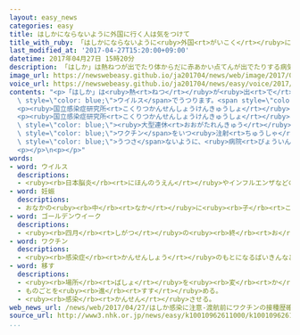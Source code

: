 ```yaml
---
layout: easy_news
categories: easy
title: はしかにならないように外国に行く人は気をつけて
title_with_ruby: 「はしかにならないように<ruby>外国<rt>がいこく</rt></ruby>に<ruby>行<rt>い</rt></ruby>く<ruby>人<rt>ひと</rt></ruby>は<ruby>気<rt>き</rt></ruby>をつけて」
last_modified_at: '2017-04-27T15:20:00+09:00'
datetime: 2017年04月27日 15時20分
description: 「はしか」は熱ねつが出でたり体からだに赤あかい点てんが出でたりする病気びょうきで、ウイルスでうつります。
image_url: https://newswebeasy.github.io/ja201704/news/web/image/2017/04/27/k10010962611000.jpg
voice_url: https://newswebeasy.github.io/ja201704/news/easy/voice/2017/04/27/k10010962611000.mp3
contents: "<p>「はしか」は<ruby>熱<rt>ねつ</rt></ruby>が<ruby>出<rt>で</rt></ruby>たり<ruby>体<rt>からだ</rt></ruby>に<ruby>赤<rt>あか</rt></ruby>い<ruby>点<rt>てん</rt></ruby>が<ruby>出<rt>で</rt></ruby>たりする<ruby>病気<rt>びょうき</rt></ruby>で、<span\
  \ style=\"color: blue;\">ウイルス</span>でうつります。<span style=\"color: blue;\"><ruby>妊娠<rt>にんしん</rt></ruby></span>している<ruby>人<rt>ひと</rt></ruby>がなると、おなかの<ruby>赤<rt>あか</rt></ruby>ちゃんが<ruby>危険<rt>きけん</rt></ruby>になる<ruby>場合<rt>ばあい</rt></ruby>があります。</p>\n\
  <p><ruby>国立感染症研究所<rt>こくりつかんせんしょうけんきゅうしょ</rt></ruby>によると、１<ruby>月<rt>がつ</rt></ruby><ruby>１日<rt>ついたち</rt></ruby>〜４<ruby>月<rt>がつ</rt></ruby>１６<ruby>日<rt>にち</rt></ruby>に<ruby>病院<rt>びょういん</rt></ruby>などではしかだとわかった<ruby>人<rt>ひと</rt></ruby>は１３９<ruby>人<rt>にん</rt></ruby>います。この<ruby>中<rt>なか</rt></ruby>の２１<ruby>人<rt>にん</rt></ruby>は<ruby>外国<rt>がいこく</rt></ruby>に<ruby>行<rt>い</rt></ruby>ったことがある<ruby>人<rt>ひと</rt></ruby>で、<ruby>特<rt>とく</rt></ruby>にアジアの<ruby>国<rt>くに</rt></ruby>が<ruby>多<rt>おお</rt></ruby>いです。</p>\n\
  <p><ruby>国立感染症研究所<rt>こくりつかんせんしょうけんきゅうしょ</rt></ruby>は、これから<ruby>始<rt>はじ</rt></ruby>まる<span\
  \ style=\"color: blue;\"><ruby>大型連休<rt>おおがたれんきゅう</rt></ruby></span>で<ruby>特<rt>とく</rt></ruby>にアジアに<ruby>行<rt>い</rt></ruby>く<ruby>人<rt>ひと</rt></ruby>は、はしかにならないように<ruby>気<rt>き</rt></ruby>をつけてほしいと<ruby>言<rt>い</rt></ruby>っています。<ruby>外国<rt>がいこく</rt></ruby>に<ruby>行<rt>い</rt></ruby>く<ruby>前<rt>まえ</rt></ruby>に、<ruby>自分<rt>じぶん</rt></ruby>がはしかの<span\
  \ style=\"color: blue;\">ワクチン</span>をいつ<ruby>注射<rt>ちゅうしゃ</rt></ruby>したか<ruby>調<rt>しら</rt></ruby>べるように<ruby>言<rt>い</rt></ruby>っています。<ruby>日本<rt>にっぽん</rt></ruby>に<ruby>帰<rt>かえ</rt></ruby>ってきて<ruby>熱<rt>ねつ</rt></ruby>が<ruby>出<rt>で</rt></ruby>たり<ruby>体<rt>からだ</rt></ruby>に<ruby>赤<rt>あか</rt></ruby>い<ruby>点<rt>てん</rt></ruby>が<ruby>出<rt>で</rt></ruby>たりしたら、<ruby>病院<rt>びょういん</rt></ruby>に<ruby>行<rt>い</rt></ruby>くように<ruby>言<rt>い</rt></ruby>っています。ほかの<ruby>人<rt>ひと</rt></ruby>に<span\
  \ style=\"color: blue;\">うつさ</span>ないように、<ruby>病院<rt>びょういん</rt></ruby>に<ruby>行<rt>い</rt></ruby>く<ruby>前<rt>まえ</rt></ruby>にまず<ruby>電話<rt>でんわ</rt></ruby>で<ruby>説明<rt>せつめい</rt></ruby>をして、<ruby>電車<rt>でんしゃ</rt></ruby>やバスなどを<ruby>使<rt>つか</rt></ruby>わないで<ruby>行<rt>い</rt></ruby>ってほしいと<ruby>言<rt>い</rt></ruby>っています。</p>\n\
  <p></p>\n<p></p>"
words:
- word: ウイルス
  descriptions:
  - <ruby><rb>日本脳炎</rb><rt>にほんのうえん</rt></ruby>やインフルエンザなどの<ruby><rb>病気</rb><rt>びょうき</rt></ruby>を<ruby><rb>起</rb><rt>お</rt></ruby>こす、ふつうの<ruby><rb>顕微鏡</rb><rt>けんびきょう</rt></ruby>では<ruby><rb>見</rb><rt>み</rt></ruby>えないような、<ruby><rb>非常</rb><rt>ひじょう</rt></ruby>に<ruby><rb>小</rb><rt>ちい</rt></ruby>さな<ruby><rb>生物</rb><rt>せいぶつ</rt></ruby>。ビールス。
- word: 妊娠
  descriptions:
  - おなかの<ruby><rb>中</rb><rt>なか</rt></ruby>に<ruby><rb>子</rb><rt>こ</rt></ruby>どもを<ruby><rb>宿</rb><rt>やど</rt></ruby>すこと。みごもること。
- word: ゴールデンウイーク
  descriptions:
  - <ruby><rb>四月</rb><rt>しがつ</rt></ruby>の<ruby><rb>終</rb><rt>お</rt></ruby>わりから<ruby><rb>五月</rb><rt>ごがつ</rt></ruby>のはじめにかけての、<ruby><rb>休日</rb><rt>きゅうじつ</rt></ruby>の<ruby><rb>多</rb><rt>おお</rt></ruby>い<ruby><rb>一週間</rb><rt>いっしゅうかん</rt></ruby>。<ruby><rb>大型連休</rb><rt>おおがたれんきゅう</rt></ruby>。
- word: ワクチン
  descriptions:
  - <ruby><rb>感染症</rb><rt>かんせんしょう</rt></ruby>のもとになるばいきんなどから<ruby><rb>作</rb><rt>つく</rt></ruby>った<ruby><rb>薬</rb><rt>くすり</rt></ruby>。これを<ruby><rb>接種</rb><rt>せっしゅ</rt></ruby>して、その<ruby><rb>感染症</rb><rt>かんせんしょう</rt></ruby>にかからないようにする。
- word: 移す
  descriptions:
  - <ruby><rb>場所</rb><rt>ばしょ</rt></ruby>を<ruby><rb>変</rb><rt>か</rt></ruby>える。
  - ものごとを<ruby><rb>進</rb><rt>すす</rt></ruby>める。
  - <ruby><rb>感染</rb><rt>かんせん</rt></ruby>させる。
web_news_url: /news/web/2017/04/27/はしか感染に注意-渡航前にワクチンの接種歴確認を/
source_url: http://www3.nhk.or.jp/news/easy/k10010962611000/k10010962611000.html
...
```

